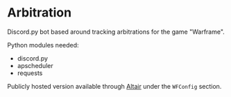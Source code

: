 # Arbitration
Discord.py bot based around tracking arbitrations for the game "Warframe".

Python modules needed:
- discord.py
- apscheduler
- requests

Publicly hosted version available through [Altair](https://github.com/empdarkness/altair) under the `WFConfig` section.
